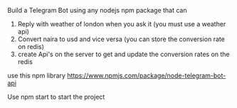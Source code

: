
Build a Telegram Bot using any nodejs npm package that can
1. Reply with weather of london when you ask it (you must use a weather api)
2. Convert naira to usd and vice versa (you can store the conversion rate on redis)
3. create Api's on the server to get and  update the conversion rates on the redis


use this npm library https://www.npmjs.com/package/node-telegram-bot-api


Use npm start to start the project